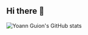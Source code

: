 ## Hi there 👋

<!--
**Yoann-Guion/Yoann-Guion** is a ✨ _special_ ✨ repository because its `README.md` (this file) appears on your GitHub profile.

Here are some ideas to get you started:

- 🔭 I’m currently working on ...
- 🌱 I’m currently learning ...
- 👯 I’m looking to collaborate on ...
- 🤔 I’m looking for help with ...
- 💬 Ask me about ...
- 📫 How to reach me: ...
- 😄 Pronouns: ...
- ⚡ Fun fact: ...
-->

![Yoann Guion's GitHub stats](https://github-readme-stats.vercel.app/api?username=Yoann-Guion&show_icons=true&theme=radical)
